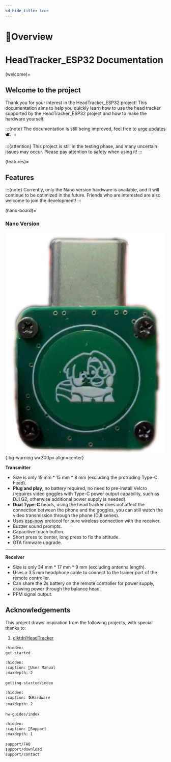 ```yaml
---
sd_hide_title: true
---
```


# 🔎Overview

# HeadTracker_ESP32 Documentation

(welcome)=
## Welcome to the project

Thank you for your interest in the HeadTracker_ESP32 project! This documentation aims to help you quickly learn how to use the head tracker supported by the HeadTracker_ESP32 project and how to make the hardware yourself.

:::{note}
The documentation is still being improved, feel free to [urge updates](support/contact.md)🕊️.
:::

:::{attention}
This project is still in the testing phase, and many uncertain issues may occur. Please pay attention to safety when using it!
:::

<!-- (intention)=
## Project Intention

**Have you ever experienced such flying moments?**  
>When the fingertips gently push the joystick, the world in the FPV goggles suddenly tilts—  
>When flying through the treetops, the edge of the canopy flows with molten gold-like sunset glow;  
>During high-speed rolls, the wingtip tears through the clouds, turning the entire earth into a rotating canvas;  
>When diving to land, the runway rapidly expands in the field of vision, and you can even hear the faint sound of the landing gear brushing against the grass...

This is the charm of first-person model flying, and a head tracker can unlock a more extreme dimension for you, allowing you to truly unlock a full range of immersion.

There are already various open-source head tracker solutions contributed by predecessors on the internet, some of which are even so old that they are inaccessible. Each has its own advantages and limitations. Some are cheap but have limited functionality, while others are the opposite.

:::{admonition} Main Purpose
:class: tip
This project aims to achieve some newer features at a lower cost, such as wireless connectivity. At the same time, the hardware and structure strive for plug-and-play, trying to eliminate various wiring and installation troubles, **improving the head tracker usage experience**, and **lowering the threshold for using head trackers**.
::: -->

(features)=
## Features

:::{note}
Currently, only the Nano version hardware is available, and it will continue to be optimized in the future. Friends who are interested are also welcome to join the development!
:::

(nano-board)=
### Nano Version
![Nano Tx]( ../_static/HT_Nano_front.jpg){.bg-warning w=300px align=center}  

**Transmitter**
- Size is only 15 mm * 15 mm * 8 mm (excluding the protruding Type-C head).
- **Plug and play**, no battery required, no need to pre-install Velcro (requires video goggles with Type-C power output capability, such as DJI G2, otherwise additional power supply is needed).
- **Dual Type-C** heads, using the head tracker does not affect the connection between the phone and the goggles, you can still watch the video transmission through the phone (DJI series).
- Uses [esp-now](https://www.espressif.com/en/solutions/low-power-solutions/esp-now) protocol for pure wireless connection with the receiver.
- Buzzer sound prompts.
- Capacitive touch button.
- Short press to center, long press to fix the attitude.
- OTA firmware upgrade.

***

**Receiver**
- Size is only 34 mm * 17 mm * 9 mm (excluding antenna length).
- Uses a 3.5 mm headphone cable to connect to the trainer port of the remote controller.
- Can share the 2s battery on the remote controller for power supply, drawing power through the balance head.
- PPM signal output.

## Acknowledgements

This project draws inspiration from the following projects, with special thanks to:

1. [dlktdr/HeadTracker](https://github.com/dlktdr/HeadTracker)


```{toctree}
:hidden:
get-started
```

```{toctree}
:hidden:
:caption: 📖User Manual
:maxdepth: 2

getting-started/index
```

```{toctree}
:hidden:
:caption: 🛠️Hardware
:maxdepth: 2

hw-guides/index
```

```{toctree}
:hidden:
:caption: 🤝Support
:maxdepth: 1

support/FAQ
support/download
support/contact
```